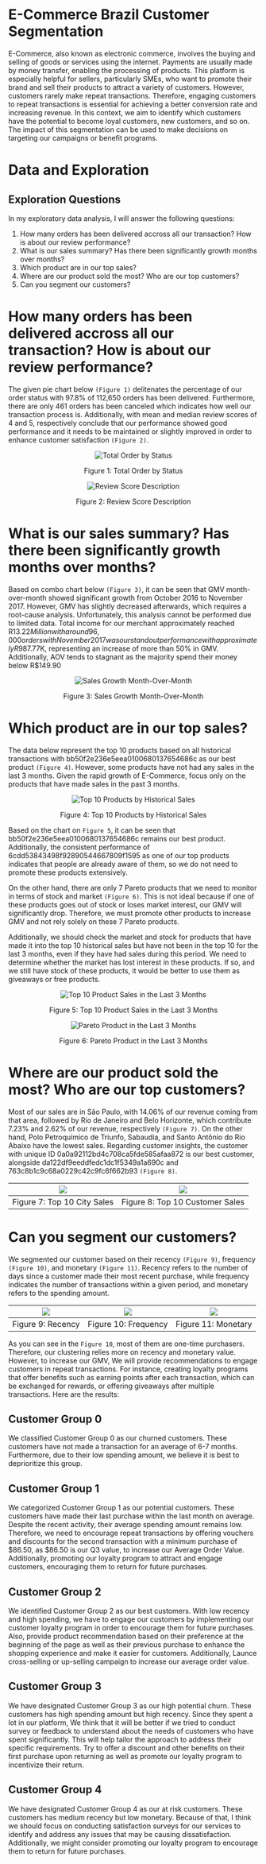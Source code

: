 # E-Commerce Brazil Customer Segmentation

E-Commerce, also known as electronic commerce, involves the buying and selling of goods or services using the internet. Payments are usually made by money transfer, enabling the processing of products. This platform is especially helpful for sellers, particularly SMEs, who want to promote their brand and sell their products to attract a variety of customers. However, customers rarely make repeat transactions. Therefore, engaging customers to repeat transactions is essential for achieving a better conversion rate and increasing revenue. In this context, we aim to identify which customers have the potential to become loyal customers, new customers, and so on. The impact of this segmentation can be used to make decisions on targeting our campaigns or benefit programs.

# Data and Exploration

## Exploration Questions
In my exploratory data analysis, I will answer the following questions:
1. How many orders has been delivered accross all our transaction? How is about our review performance?
2. What is our sales summary? Has there been significantly growth months over months?
3. Which product are in our top sales?
4. Where are our product sold the most? Who are our top customers?
5. Can you segment our customers?

# How many orders has been delivered accross all our transaction? How is about our review performance?

The given pie chart below `(Figure 1)` delitenates the percentage of our order status with 97.8% of 112,650 orders has been delivered. Furthermore, there are only 461 orders has been canceled which indicates how well our transaction process is. Additionally, with mean and median review scores of 4 and 5, respectively conclude that our performance showed good performance and it needs to be maintained or slightly improved in order to enhance customer satisfaction `(Figure 2)`.

<div align="center">
  <img src="https://github.com/jafarsidiq98/E-Commerce-Brazil-Customer-Segmentation/blob/3fc50b2129d73ffff36aaa492254a970fe77705e/Picture/Total%20Order%20by%20Status.jpg" alt="Total Order by Status">
  <p>Figure 1: Total Order by Status</p>
</div>

<div align="center">
  <img src="https://github.com/jafarsidiq98/E-Commerce-Brazil-Customer-Segmentation/blob/ec772c2c1fa205fcf73a97e1a1f2df980c8211a1/Picture/Description%20Review%20Score.jpg" alt="Review Score Description">
  <p>Figure 2: Review Score Description</p>
</div>

# What is our sales summary? Has there been significantly growth months over months?

Based on combo chart below `(Figure 3)`, it can be seen that GMV month-over-month showed significant growth from October 2016 to November 2017. However, GMV has slightly decreased afterwards, which requires a root-cause analysis. Unfortunately, this analysis cannot be performed due to limited data. Total income for our merchant approximately reached R$13.22 Million with around 96,000 orders with November 2017 was our standout performance with approximately R$987.77K, representing an increase of more than 50% in GMV. Additionally, AOV tends to stagnant as the majority spend their money below R$149.90

<div align="center">
  <img src="https://github.com/jafarsidiq98/E-Commerce-Brazil-Customer-Segmentation/blob/d0c9be44efdaed95a6bbeb18db78b50a3aa82c9d/Picture/Sales%20Growth%20Month%20over%20Month.jpg" alt="Sales Growth Month-Over-Month">
  <p>Figure 3: Sales Growth Month-Over-Month</p>
</div>

# Which product are in our top sales?

The data below represent the top 10 products based on all historical transactions with bb50f2e236e5eea0100680137654686c as our best product `(Figure 4)`. However, some products have not had any sales in the last 3 months. Given the rapid growth of E-Commerce, focus only on the products that have made sales in the past 3 months.

<div align="center">
  <img src="https://github.com/jafarsidiq98/E-Commerce-Brazil-Customer-Segmentation/blob/a2d078e66c020d66f3e74a5a0d7e4a67133e0f75/Picture/Top%2010%20Product%20Pareto%20All%20Transaction.jpg" alt="Top 10 Products by Historical Sales">
  <p>Figure 4: Top 10 Products by Historical Sales</p>
</div>

Based on the chart on `Figure 5`, it can be seen that bb50f2e236e5eea0100680137654686c remains our best product. Additionally, the consistent performance of 6cdd53843498f92890544667809f1595 as one of our top products indicates that people are already aware of them, so we do not need to promote these products extensively.

On the other hand, there are only 7 Pareto products that we need to monitor in terms of stock and market `(Figure 6)`. This is not ideal because if one of these products goes out of stock or loses market interest, our GMV will significantly drop. Therefore, we must promote other products to increase GMV and not rely solely on these 7 Pareto products.

Additionally, we should check the market and stock for products that have made it into the top 10 historical sales but have not been in the top 10 for the last 3 months, even if they have had sales during this period. We need to determine whether the market has lost interest in these products. If so, and we still have stock of these products, it would be better to use them as giveaways or free products.

<div align="center">
  <img src="https://github.com/jafarsidiq98/E-Commerce-Brazil-Customer-Segmentation/blob/021791c7f887dabd782254e98157a1f625130b4a/Picture/Top%2010%20Product%20Sales%20Last%203%20Months.jpg" alt="Top 10 Product Sales in the Last 3 Months">
  <p>Figure 5: Top 10 Product Sales in the Last 3 Months</p>
  <img src="https://github.com/jafarsidiq98/E-Commerce-Brazil-Customer-Segmentation/blob/021791c7f887dabd782254e98157a1f625130b4a/Picture/Top%2010%20Product%20Pareto%20Last%203%20Months.jpg" alt="Pareto Product in the Last 3 Months" >
  <p>Figure 6: Pareto Product in the Last 3 Months</p>
</div>

# Where are our product sold the most? Who are our top customers?

Most of our sales are in São Paulo, with 14.06% of our revenue coming from that area, followed by Rio de Janeiro and Belo Horizonte, which contribute 7.23% and 2.62% of our revenue, respectively `(Figure 7)`. On the other hand, Polo Petroquímico de Triunfo, Sabaudia, and Santo Antônio do Rio Abaixo have the lowest sales. Regarding customer insights, the customer with unique ID 0a0a92112bd4c708ca5fde585afaa872 is our best customer, alongside da122df9eeddfedc1dc1f5349a1a690c and 763c8b1c9c68a0229c42c9fc6f662b93 `(Figure 8)`.

|![](https://github.com/jafarsidiq98/E-Commerce-Brazil-Customer-Segmentation/blob/4b79d3a53302016e6dcb66c74a88d8ee30966ab3/Picture/Top%2010%20City%20Sales.jpg)|![](https://github.com/jafarsidiq98/E-Commerce-Brazil-Customer-Segmentation/blob/4b79d3a53302016e6dcb66c74a88d8ee30966ab3/Picture/Top%2010%20Customers%20Sales.jpg)|
|:-:|:-:|
|Figure 7: Top 10 City Sales|Figure 8: Top 10 Customer Sales|

# Can you segment our customers?

We segmented our customer based on their recency `(Figure 9)`, frequency `(Figure 10)`, and monetary `(Figure 11)`. Recency refers to the number of days since a customer made their most recent purchase, while frequency indicates the number of transactions within a given period, and monetary refers to the spending amount. 

|![](https://github.com/jafarsidiq98/E-Commerce-Brazil-Customer-Segmentation/blob/fba480cb06964195bc6dfffbcc526a749c0e1533/Picture/Recency%20Boxplot.jpg)|![](https://github.com/jafarsidiq98/E-Commerce-Brazil-Customer-Segmentation/blob/fba480cb06964195bc6dfffbcc526a749c0e1533/Picture/Frequency%20Boxplot.jpg)|![](https://github.com/jafarsidiq98/E-Commerce-Brazil-Customer-Segmentation/blob/fba480cb06964195bc6dfffbcc526a749c0e1533/Picture/Monetary%20Boxplot.jpg)|
|:-:|:-:|:-:|
|Figure 9: Recency|Figure 10: Frequency|Figure 11: Monetary|

As you can see in the `Figure 10`, most of them are one-time purchasers. Therefore, our clustering relies more on recency and monetary value. However, to increase our GMV, We will provide recommendations to engage customers in repeat transactions. For instance, creating loyalty programs that offer benefits such as earning points after each transaction, which can be exchanged for rewards, or offering giveaways after multiple transactions. Here are the results:

## Customer Group 0
We classified Customer Group 0 as our churned customers. These customers have not made a transaction for an average of 6-7 months. Furthermore, due to their low spending amount, we believe it is best to deprioritize this group. 

## Customer Group 1
We categorized Customer Group 1 as our potential customers. These customers have made their last purchase within the last month on average. Despite the recent activity, their average spending amount remains low. Therefore, we need to encourage repeat transactions by offering vouchers and discounts for the second transaction with a minimum purchase of $86.50, as $86.50 is our Q3 value, to increase our Average Order Value. Additionally, promoting our loyalty program to attract and engage customers, encouraging them to return for future purchases.

## Customer Group 2
We identified Customer Group 2 as our best customers. With low recency and high spending, we have to engage our customers by implementing our customer loyalty program in order to encourage them for future purchases. Also, provide product recommendation based on their preference at the beginning of the page as well as their previous purchase to enhance the shopping experience and make it easier for customers. Additionally, Launce cross-selling or up-selling campaign to increase our average order value.

## Customer Group 3
We have designated Customer Group 3 as our high potential churn. These customers has high spending amount but high recency. Since they spent a lot in our platform, We think that it will be better if we tried to conduct survey or feedback to understand about the needs of customers who have spent significantly. This will help tailor the approach to address their specific requirements. Try to offer a discount and other benefits on their first purchase upon returning as well as promote our loyalty program to incentivize their return.

## Customer Group 4
We have designated Customer Group 4 as our at risk customers. These customers has medium recency but low monetary. Because of that, I think we should focus on conducting satisfaction surveys for our services to identify and address any issues that may be causing dissatisfaction. Additionally, we might consider promoting our loyalty program to encourage them to return for future purchases.

